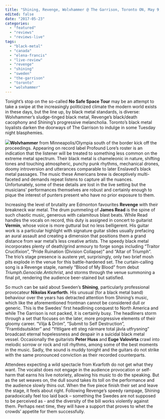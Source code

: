 ```yaml
---
title: "Shining, Revenge, Wolvhammer @ The Garrison, Toronto ON, May 9, 2017"
edited: false
date: "2017-05-23"
categories:
  - "featured"
  - "reviews"
  - "reviews-live"
tags:
  - "black-metal"
  - "canada"
  - "elena-francis"
  - "live-review"
  - "revenge"
  - "shining"
  - "sweden"
  - "the-garrison"
  - "toronto"
  - "wolvhammer"
---
```


Tonight’s stop on the so-called **No Safe Space Tour** may be an attempt to take a swipe at the increasingly politicized climate the modern world exists in these days, but the line up, by black metal standards, is diverse: Wolvhammer’s sludge-tinged black metal, Revenge’s black/death cacophony and Shining’s progressive melancholia. Toronto’s black metal loyalists darken the doorways of The Garrison to indulge in some Tuesday night blasphemies.

![](https://hellbound.ca/wp-content/uploads/2017/05/Shining-Revenge-Wolvhammer-194x300.jpg)**Wolvhammer** from Minneapolis/Olympia south of the border kick off the proceedings. Appearing on record label Profound Lore’s roster is an indication that the listener will be treated to something less common on the extreme metal spectrum. Their black metal is chameleonic in nature, shifting tones and touching atmospheric, punchy punk rhythms, mechanical drones, doomy introversion and utterances comparable to later Enslaved’s black metal passages. The music these Americans brew is deceptively multi-faceted and demands repeat listens to capture all the nuances. Unfortunately, some of these details are lost in the live setting but the musicians' performances themselves are robust and certainly enough to pique the interest of punters present who have no prior exposure to them.

Increasing the level of brutality are Edmonton favourites **Revenge** with their breakneck war metal. The drum pummeling of **James Read** is the spine of such chaotic music, generous with calamitous blast beats. While Read handles the vocals on record, this duty is assigned in concert to guitarist **Vermin**, whose voice is more guttural but no less belligerent. His guitar work is a particular highlight with signature guitar slides usually prefacing an aural assault and creating a dimension that positions them a grand distance from war metal’s less creative artists. The speedy black metal incorporates plenty of death/grind armoury to forge songs including “Traitor Crucifixion”, “Pride Ruination (Division Collapse)” and “Altar of Triumph”. The trio’s stage presence is austere yet, surprisingly, only two brief mosh pits explode in the venue for this battle-hardened set. The curtain-calling song is a Revenge staple, namely “Blood of My Blood” from debut _Triumph.Genocide.Antichrist_, and storms through the venue summoning a final pit, rendering the audience beer-stained but satisfied.

So much can be said about Sweden’s **Shining**, particularly professional provocateur **Nikolas Kvarforth**. His unusual (for a black metal band) behaviour over the years has detracted attention from Shining’s music, which like the aforementioned frontman cannot be considered dull or generic. This is the Swedes’ first headlining conquest to North America and while The Garrison is not packed, it is certainly busy. The headliners storm through a set that focuses on the later, more progressive elements of their gloomy career. “Vilja & Dröm”, “Submit to Self Destruction”, “Framtidsutsikter” and “Yttligare ett steg närmare total jävla utfrysning” broadcast eternal hopelessness and despair in a suicidal black metal vessel. Occasionally the guitarists **Peter Huss** and **Euge Valovirta** crawl into melodic sorrow or rock and roll rhythms, among some of the best moments in the music. Sadly, the sound is muddy tonight and the guitars do not strike with the same pronounced conviction as their recorded counterparts.

Attendees expecting a wild spectacle from Kvarfoth do not get what they want. The vocalist does not engage in the audience provocation or self-harm that earns his live notoriety, allowing his music to do the speaking. But as the set weaves on, the dull sound takes its toll on the performance and the audience slowly thins out. When the five piece finish their set and leave the stage, it feels about right. Following Revenge’s speedy rampage, Shining paradoxically feel too laid back – something the Swedes are not supposed to be perceived as - and the diversity of the bill works violently against them. Perhaps next time, they will have a support that proves to whet the crowds’ appetite for them successfully.
